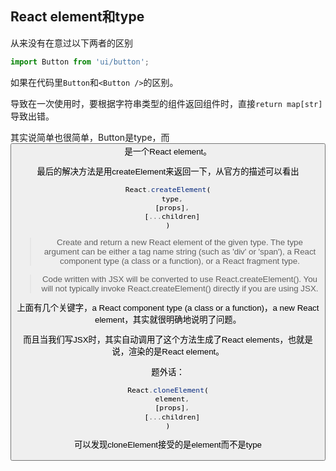 ## React element和type

从来没有在意过以下两者的区别

```js
import Button from 'ui/button';
```

如果在代码里`Button`和`<Button />`的区别。

导致在一次使用时，要根据字符串类型的组件返回组件时，直接`return map[str]`导致出错。

其实说简单也很简单，Button是type，而<Button />是一个React element。

最后的解决方法是用createElement来返回一下，从官方的描述可以看出

```js
React.createElement(
  type,
  [props],
  [...children]
)
```

> Create and return a new React element of the given type. The type argument can be either a tag name string (such as 'div' or 'span'), a React component type (a class or a function), or a React fragment type.

> Code written with JSX will be converted to use React.createElement(). You will not typically invoke React.createElement() directly if you are using JSX. 

上面有几个关键字，a React component type (a class or a function)，a new React element，其实就很明确地说明了问题。

而且当我们写JSX时，其实自动调用了这个方法生成了React elements，也就是说，渲染的是React element。

题外话：

```js
React.cloneElement(
  element,
  [props],
  [...children]
)
```

可以发现cloneElement接受的是element而不是type